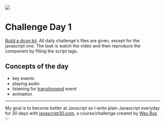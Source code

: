 ![](js30-challenge.gif)

# Challenge Day 1
[Build a drum kit](https://courses.wesbos.com/account/access/59e63178789cae180d436a72/view/194130650). All daily challenge's files are given, except for the javascript one. The task is watch the video and then reproduce the component by filling the script tags. 
## Concepts of the day
* key events
* playing audio
* listening for [transitionend](https://developer.mozilla.org/fr/docs/Web/Events/transitionend) event
* animation
-------
My goal is to become better at Javacript so I write plain Javascript everyday for 30 days with [javascript30.com](https://javascript30.com/), a course/challenge created by [Wes Bos](https://github.com/wesbos) :sparkles:
